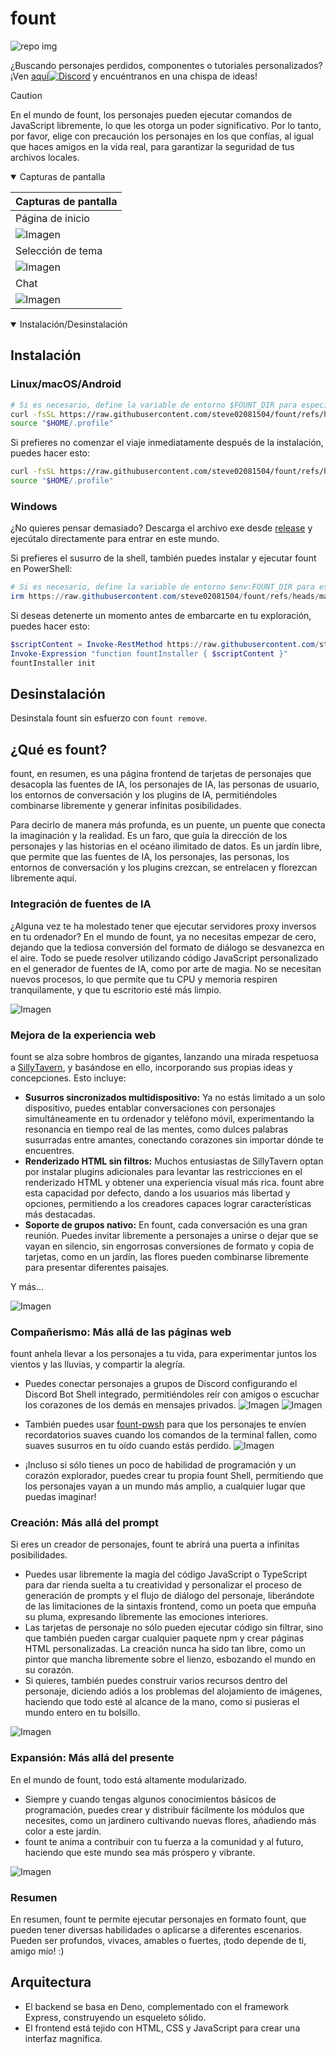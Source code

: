 # fount

![repo img](https://repository-images.githubusercontent.com/862251163/3b57d9ea-ab18-4b70-b11d-f74c764016aa)

¿Buscando personajes perdidos, componentes o tutoriales personalizados?
¡Ven [aquí![Discord](https://img.shields.io/discord/1288934771153440768)](https://discord.gg/GtR9Quzq2v) y encuéntranos en una chispa de ideas!

> [!CAUTION]
>
> En el mundo de fount, los personajes pueden ejecutar comandos de JavaScript libremente, lo que les otorga un poder significativo. Por lo tanto, por favor, elige con precaución los personajes en los que confías, al igual que haces amigos en la vida real, para garantizar la seguridad de tus archivos locales.

<details open>
<summary>Capturas de pantalla</summary>

|Capturas de pantalla|
|----|
|Página de inicio|
|![Imagen](https://github.com/user-attachments/assets/c1954a7a-6c73-4fb0-bd12-f790a038bd0e)|
|Selección de tema|
|![Imagen](https://github.com/user-attachments/assets/94bd4cbb-8c66-4bc6-83eb-14c925a37074)|
|Chat|
|![Imagen](https://github.com/user-attachments/assets/eea1cc7c-d258-4a2d-b16f-12815a88811d)|

</details>

<details open>
<summary>Instalación/Desinstalación</summary>

## Instalación

### Linux/macOS/Android

```bash
# Si es necesario, define la variable de entorno $FOUNT_DIR para especificar el directorio de fount
curl -fsSL https://raw.githubusercontent.com/steve02081504/fount/refs/heads/master/src/runner/main.sh | bash
source "$HOME/.profile"
```

Si prefieres no comenzar el viaje inmediatamente después de la instalación, puedes hacer esto:

```bash
curl -fsSL https://raw.githubusercontent.com/steve02081504/fount/refs/heads/master/src/runner/main.sh | bash -s init
source "$HOME/.profile"
```

### Windows

¿No quieres pensar demasiado? Descarga el archivo exe desde [release](https://github.com/steve02081504/fount/releases) y ejecútalo directamente para entrar en este mundo.

Si prefieres el susurro de la shell, también puedes instalar y ejecutar fount en PowerShell:

```powershell
# Si es necesario, define la variable de entorno $env:FOUNT_DIR para especificar el directorio de fount
irm https://raw.githubusercontent.com/steve02081504/fount/refs/heads/master/src/runner/main.ps1 | iex
```

Si deseas detenerte un momento antes de embarcarte en tu exploración, puedes hacer esto:

```powershell
$scriptContent = Invoke-RestMethod https://raw.githubusercontent.com/steve02081504/fount/refs/heads/master/src/runner/main.ps1
Invoke-Expression "function fountInstaller { $scriptContent }"
fountInstaller init
```

## Desinstalación

Desinstala fount sin esfuerzo con `fount remove`.

</details>

## ¿Qué es fount?

fount, en resumen, es una página frontend de tarjetas de personajes que desacopla las fuentes de IA, los personajes de IA, las personas de usuario, los entornos de conversación y los plugins de IA, permitiéndoles combinarse libremente y generar infinitas posibilidades.

Para decirlo de manera más profunda, es un puente, un puente que conecta la imaginación y la realidad.
Es un faro, que guía la dirección de los personajes y las historias en el océano ilimitado de datos.
Es un jardín libre, que permite que las fuentes de IA, los personajes, las personas, los entornos de conversación y los plugins crezcan, se entrelacen y florezcan libremente aquí.

### Integración de fuentes de IA

¿Alguna vez te ha molestado tener que ejecutar servidores proxy inversos en tu ordenador?
En el mundo de fount, ya no necesitas empezar de cero, dejando que la tediosa conversión del formato de diálogo se desvanezca en el aire.
Todo se puede resolver utilizando código JavaScript personalizado en el generador de fuentes de IA, como por arte de magia.
No se necesitan nuevos procesos, lo que permite que tu CPU y memoria respiren tranquilamente, y que tu escritorio esté más limpio.

![Imagen](https://github.com/user-attachments/assets/f283d1de-c531-4b7a-bf43-3cbe0c48b7b9)

### Mejora de la experiencia web

fount se alza sobre hombros de gigantes, lanzando una mirada respetuosa a [SillyTavern](https://github.com/SillyTavern/SillyTavern), y basándose en ello, incorporando sus propias ideas y concepciones.
Esto incluye:

- **Susurros sincronizados multidispositivo:** Ya no estás limitado a un solo dispositivo, puedes entablar conversaciones con personajes simultáneamente en tu ordenador y teléfono móvil, experimentando la resonancia en tiempo real de las mentes, como dulces palabras susurradas entre amantes, conectando corazones sin importar dónde te encuentres.
- **Renderizado HTML sin filtros:** Muchos entusiastas de SillyTavern optan por instalar plugins adicionales para levantar las restricciones en el renderizado HTML y obtener una experiencia visual más rica. fount abre esta capacidad por defecto, dando a los usuarios más libertad y opciones, permitiendo a los creadores capaces lograr características más destacadas.
- **Soporte de grupos nativo:** En fount, cada conversación es una gran reunión. Puedes invitar libremente a personajes a unirse o dejar que se vayan en silencio, sin engorrosas conversiones de formato y copia de tarjetas, como en un jardín, las flores pueden combinarse libremente para presentar diferentes paisajes.

Y más...

![Imagen](https://github.com/user-attachments/assets/bd1600dc-4612-458b-95ba-c7b019a26390)

### Compañerismo: Más allá de las páginas web

fount anhela llevar a los personajes a tu vida, para experimentar juntos los vientos y las lluvias, y compartir la alegría.

- Puedes conectar personajes a grupos de Discord configurando el Discord Bot Shell integrado, permitiéndoles reír con amigos o escuchar los corazones de los demás en mensajes privados.
    ![Imagen](https://github.com/user-attachments/assets/299255c9-eed3-4deb-b433-41b80930cbdb)
    ![Imagen](https://github.com/user-attachments/assets/c9841eba-c010-42a3-afe0-336543ec39a0)

- También puedes usar [fount-pwsh](https://github.com/steve02081504/fount-pwsh) para que los personajes te envíen recordatorios suaves cuando los comandos de la terminal fallen, como suaves susurros en tu oído cuando estás perdido.
    ![Imagen](https://github.com/user-attachments/assets/93afee48-93d4-42c7-a5e0-b7f5c93bdee9)

- ¡Incluso si sólo tienes un poco de habilidad de programación y un corazón explorador, puedes crear tu propia fount Shell, permitiendo que los personajes vayan a un mundo más amplio, a cualquier lugar que puedas imaginar!

### Creación: Más allá del prompt

Si eres un creador de personajes, fount te abrirá una puerta a infinitas posibilidades.

- Puedes usar libremente la magia del código JavaScript o TypeScript para dar rienda suelta a tu creatividad y personalizar el proceso de generación de prompts y el flujo de diálogo del personaje, liberándote de las limitaciones de la sintaxis frontend, como un poeta que empuña su pluma, expresando libremente las emociones interiores.
- Las tarjetas de personaje no sólo pueden ejecutar código sin filtrar, sino que también pueden cargar cualquier paquete npm y crear páginas HTML personalizadas. La creación nunca ha sido tan libre, como un pintor que mancha libremente sobre el lienzo, esbozando el mundo en su corazón.
- Si quieres, también puedes construir varios recursos dentro del personaje, diciendo adiós a los problemas del alojamiento de imágenes, haciendo que todo esté al alcance de la mano, como si pusieras el mundo entero en tu bolsillo.

![Imagen](https://github.com/user-attachments/assets/9740cd43-06fd-46c0-a114-e4bd99f13045)

### Expansión: Más allá del presente

En el mundo de fount, todo está altamente modularizado.

- Siempre y cuando tengas algunos conocimientos básicos de programación, puedes crear y distribuir fácilmente los módulos que necesites, como un jardinero cultivando nuevas flores, añadiendo más color a este jardín.
- fount te anima a contribuir con tu fuerza a la comunidad y al futuro, haciendo que este mundo sea más próspero y vibrante.

![Imagen](https://github.com/user-attachments/assets/8487a04a-7040-4844-81a6-705687856757)

### Resumen

En resumen, fount te permite ejecutar personajes en formato fount, que pueden tener diversas habilidades o aplicarse a diferentes escenarios. Pueden ser profundos, vivaces, amables o fuertes, ¡todo depende de ti, amigo mío! :)

## Arquitectura

- El backend se basa en Deno, complementado con el framework Express, construyendo un esqueleto sólido.
- El frontend está tejido con HTML, CSS y JavaScript para crear una interfaz magnífica.
